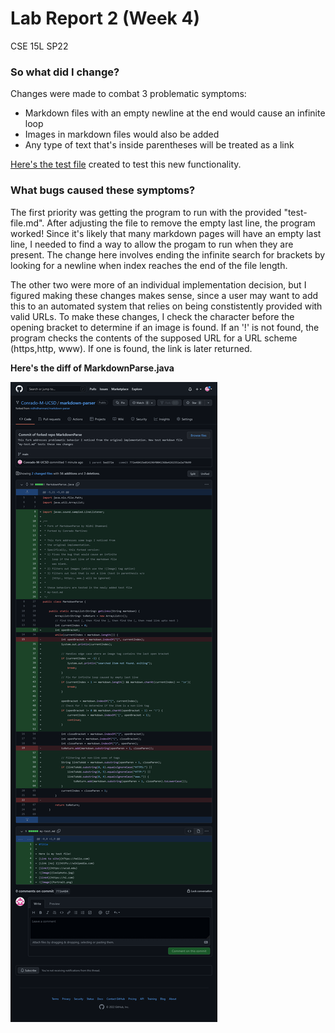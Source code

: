 # Lab Report 2 (Week 4) 
CSE 15L SP22

### So what did I change? 
Changes were made to combat 3 problematic symptoms:
- Markdown files with an empty newline at the end would cause an infinite loop
- Images in markdown files would also be added
- Any type of text that's inside parentheses will be treated as a link

[Here's the test file](https://github.com/Conrado-M-UCSD/markdown-parser/blob/main/test-file.md) created to test this new functionality.

### What bugs caused these symptoms?
The first priority was getting the program to run with the provided "test-file.md". After adjusting the file to remove the empty last line, the program worked! Since it's likely that many markdown pages will have an empty last line, I needed to find a way to allow the progam to run when they are present. The change here involves ending the infinite search for brackets by looking for a newline when index reaches the end of the file length. 

The other two were more of an individual implementation decision, but I figured making these changes makes sense, since a user may want to add this to an automated system that relies on being constistently provided with valid URLs. To make these changes, I check the character before the opening bracket to determine if an image is found. If an '!' is not found, the program checks the contents of the supposed URL for a URL scheme (https,http, www). If one is found, the link is later returned. 

**Here's the diff of MarkdownParse.java**

![Image](imgs/lab-report-2-fork-diff.png)
